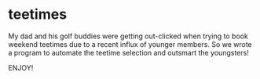 # teetimes
My dad and his golf buddies were getting out-clicked when trying to book weekend teetimes due to a recent influx of younger members. So we wrote a program to automate the teetime selection and outsmart the youngsters!

ENJOY!
